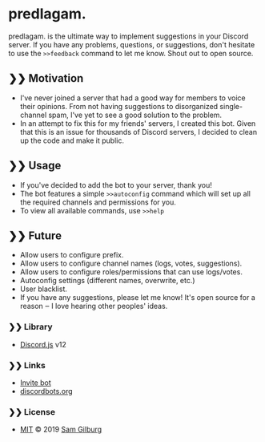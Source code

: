 # predlagam.
predlagam. is the ultimate way to implement suggestions in your Discord server. If you have any problems, questions, or suggestions, don't hesitate to use the `>>feedback` command to let me know. Shout out to open source.

## ❯❯ Motivation
* I've never joined a server that had a good way for members to voice their opinions. From not having suggestions to disorganized single-channel spam, I've yet to see a good solution to the problem.
* In an attempt to fix this for my friends' servers, I created this bot. Given that this is an issue for thousands of Discord servers, I decided to clean up the code and make it public.

## ❯❯ Usage
* If you've decided to add the bot to your server, thank you!
* The bot features a simple `>>autoconfig` command which will set up all the required channels and permissions for you.
* To view all available commands, use `>>help`

## ❯❯ Future
* Allow users to configure prefix.
* Allow users to configure channel names (logs, votes, suggestions).
* Allow users to configure roles/permissions that can use logs/votes.
* Autoconfig settings (different names, overwrite, etc.)
* User blacklist.
* If you have any suggestions, please let me know! It's open source for a reason ‒ I love hearing other peoples' ideas.

### ❯❯ Library
* [Discord.js](https://discord.js.org) v12

### ❯❯ Links
* [Invite bot](https://discordapp.com/oauth2/authorize?client_id=557063959606460458&permissions=537259088&scope=bot)
* [discordbots.org](https://discordbots.org/bot/557063959606460458)

### ❯❯ License
* [MIT](https://github.com/syztumGG/predlagam./blob/master/LICENSE.md) © 2019 [Sam Gilburg](https://github.com/syztumGG)